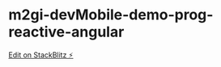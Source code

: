 # m2gi-devMobile-demo-prog-reactive-angular

[Edit on StackBlitz ⚡️](https://stackblitz.com/edit/demo-prog-reactive-angular-1-4gzagf)